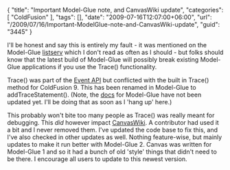 {
	"title": "Important Model-Glue note, and CanvasWiki update",
	"categories": [
		"ColdFusion"
	],
	"tags": [],
	"date": "2009-07-16T12:07:00+06:00",
	"url": "/2009/07/16/Important-ModelGlue-note-and-CanvasWiki-update",
	"guid": "3445"
}

I'll be honest and say this is entirely my fault - it was mentioned on the Model-Glue <a href="http://groups.google.com/group/model-glue">listserv</a> which I don't read as often as I should - but folks should know that the latest build of Model-Glue will possibly break existing Model-Glue applications if you use the Trace() functionality.

Trace() was part of the <a href="http://docs.model-glue.com/wiki/ReferenceMaterials/EventApi#EventAPI">Event API</a> but conflicted with the built in Trace() method for ColdFusion 9. This has been renamed in Model-Glue to addTraceStatement(). (Note, the <a href="http://docs.model-glue.com">docs</a> for Model-Glue have not been updated yet. I'll be doing that as soon as I 'hang up' here.) 

This probably won't bite too many people as Trace() was really meant for debugging. This <i>did</i> however impact <a href="http://canvas.riaforge.org">CanvasWiki</a>. A contributor had used it a bit and I never removed them. I've updated the code base to fix this, and I've also checked in other updates as well. Nothing feature-wise, but mainly updates to make it run better with Model-Glue 2. Canvas was written for Model-Glue 1 and so it had a bunch of old 'style' things that didn't need to be there. I encourage all users to update to this newest version.